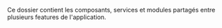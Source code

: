 Ce dossier contient les composants, services et modules partagés entre plusieurs features de l'application. 